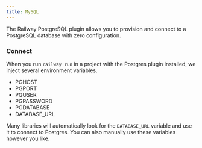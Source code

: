 ```yaml
---
title: MySQL
---
```


The Railway PostgreSQL plugin allows you to provision and connect to a
PostgreSQL database with zero configuration.

### Connect

When you run `railway run` in a project with the Postgres plugin installed, we inject several environment variables.

- PGHOST
- PGPORT
- PGUSER
- PGPASSWORD
- PGDATABASE
- DATABASE_URL

Many libraries will automatically look for the `DATABASE_URL` variable and use
it to connect to Postgres. You can also manually use these variables however you
like.

